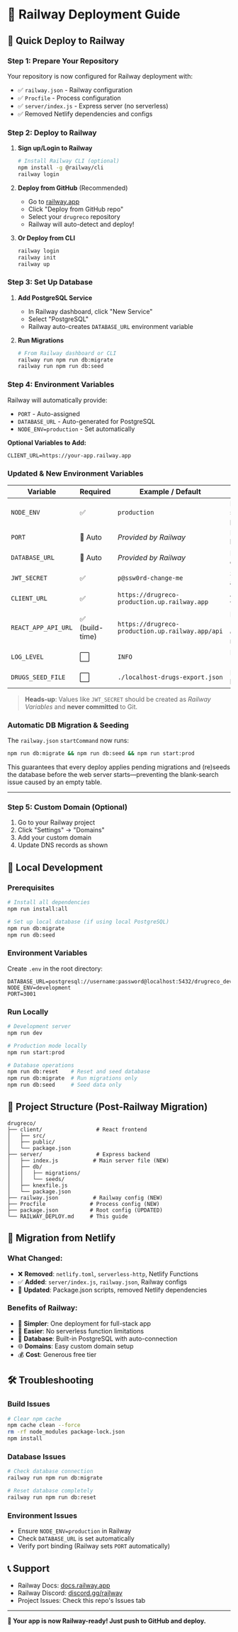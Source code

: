 # 🚂 Railway Deployment Guide

## 🚀 Quick Deploy to Railway

### Step 1: Prepare Your Repository
Your repository is now configured for Railway deployment with:
- ✅ `railway.json` - Railway configuration
- ✅ `Procfile` - Process configuration
- ✅ `server/index.js` - Express server (no serverless)
- ✅ Removed Netlify dependencies and configs

### Step 2: Deploy to Railway

1. **Sign up/Login to Railway**
   ```bash
   # Install Railway CLI (optional)
   npm install -g @railway/cli
   railway login
   ```

2. **Deploy from GitHub** (Recommended)
   - Go to [railway.app](https://railway.app)
   - Click "Deploy from GitHub repo"
   - Select your `drugreco` repository
   - Railway will auto-detect and deploy!

3. **Or Deploy from CLI**
   ```bash
   railway login
   railway init
   railway up
   ```

### Step 3: Set Up Database

1. **Add PostgreSQL Service**
   - In Railway dashboard, click "New Service"
   - Select "PostgreSQL"
   - Railway auto-creates `DATABASE_URL` environment variable

2. **Run Migrations**
   ```bash
   # From Railway dashboard or CLI
   railway run npm run db:migrate
   railway run npm run db:seed
   ```

### Step 4: Environment Variables

Railway will automatically provide:
- `PORT` - Auto-assigned
- `DATABASE_URL` - Auto-generated for PostgreSQL
- `NODE_ENV=production` - Set automatically

**Optional Variables to Add:**
```
CLIENT_URL=https://your-app.railway.app
```

### Updated & New Environment Variables

| Variable | Required | Example / Default | Purpose |
|----------|----------|-------------------|---------|
| `NODE_ENV` | ✅ | `production` | Explicitly tell the server it is running in production mode |
| `PORT` | 🚂 Auto | _Provided by Railway_ | Port that Express must bind to |
| `DATABASE_URL` | 🚂 Auto | _Provided by Railway_ | PostgreSQL connection string |
| `JWT_SECRET` | ✅ | `p@ssw0rd-change-me` | Secret used to sign auth tokens |
| `CLIENT_URL` | ✅ | `https://drugreco-production.up.railway.app` | Allowed CORS origin & where React is hosted |
| `REACT_APP_API_URL` | ✅ (build-time) | `https://drugreco-production.up.railway.app/api` | Injected at `npm build --prefix client`; overrides default relative `/api` path |
| `LOG_LEVEL` | ⬜ | `INFO` | Log verboseness (`ERROR`,`WARN`,`INFO`,`DEBUG`) |
| `DRUGS_SEED_FILE` | ⬜ | `./localhost-drugs-export.json` | Path to JSON file used by seed script |

> **Heads-up**: Values like `JWT_SECRET` should be created as _Railway Variables_ and **never committed** to Git.

### Automatic DB Migration & Seeding

The `railway.json` `startCommand` now runs:

```bash
npm run db:migrate && npm run db:seed && npm run start:prod
```

This guarantees that every deploy applies pending migrations and (re)seeds the database before the web server starts—preventing the blank-search issue caused by an empty table.

---

### Step 5: Custom Domain (Optional)

1. Go to your Railway project
2. Click "Settings" → "Domains"  
3. Add your custom domain
4. Update DNS records as shown

## 🔧 Local Development

### Prerequisites
```bash
# Install all dependencies
npm run install:all

# Set up local database (if using local PostgreSQL)
npm run db:migrate
npm run db:seed
```

### Environment Variables
Create `.env` in the root directory:
```env
DATABASE_URL=postgresql://username:password@localhost:5432/drugreco_dev
NODE_ENV=development
PORT=3001
```

### Run Locally
```bash
# Development server
npm run dev

# Production mode locally
npm run start:prod

# Database operations
npm run db:reset    # Reset and seed database
npm run db:migrate  # Run migrations only
npm run db:seed     # Seed data only
```

## 📁 Project Structure (Post-Railway Migration)

```
drugreco/
├── client/                 # React frontend
│   ├── src/
│   ├── public/
│   └── package.json
├── server/                 # Express backend
│   ├── index.js           # Main server file (NEW)
│   ├── db/
│   │   ├── migrations/
│   │   └── seeds/
│   ├── knexfile.js
│   └── package.json
├── railway.json           # Railway config (NEW)
├── Procfile              # Process config (NEW)
├── package.json          # Root config (UPDATED)
└── RAILWAY_DEPLOY.md     # This guide
```

## 🔄 Migration from Netlify

### What Changed:
- ❌ **Removed**: `netlify.toml`, `serverless-http`, Netlify Functions
- ✅ **Added**: `server/index.js`, `railway.json`, Railway configs
- 🔄 **Updated**: Package.json scripts, removed Netlify dependencies

### Benefits of Railway:
- 🚀 **Simpler**: One deployment for full-stack app
- 🔧 **Easier**: No serverless function limitations
- 💾 **Database**: Built-in PostgreSQL with auto-connection
- 🌐 **Domains**: Easy custom domain setup
- 💰 **Cost**: Generous free tier

## 🛠️ Troubleshooting

### Build Issues
```bash
# Clear npm cache
npm cache clean --force
rm -rf node_modules package-lock.json
npm install
```

### Database Issues
```bash
# Check database connection
railway run npm run db:migrate

# Reset database completely
railway run npm run db:reset
```

### Environment Issues
- Ensure `NODE_ENV=production` in Railway
- Check `DATABASE_URL` is set automatically
- Verify port binding (Railway sets `PORT` automatically)

## 📞 Support

- Railway Docs: [docs.railway.app](https://docs.railway.app)
- Railway Discord: [discord.gg/railway](https://discord.gg/railway)
- Project Issues: Check this repo's Issues tab

---

**🎉 Your app is now Railway-ready! Just push to GitHub and deploy.** 